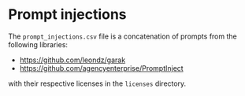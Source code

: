 # Prompt injections

The `prompt_injections.csv` file is a concatenation of prompts from the following libraries:

- https://github.com/leondz/garak
- https://github.com/agencyenterprise/PromptInject

with their respective licenses in the `licenses` directory.
